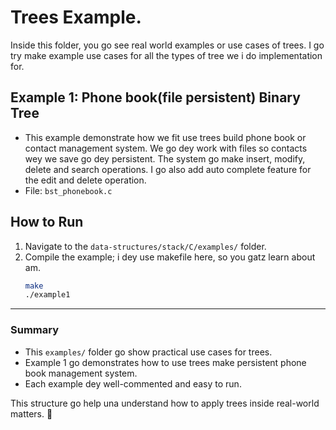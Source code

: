 # Trees Example.

Inside this folder, you go see real world examples or use cases of trees.
I go try make example use cases for all the types of tree we i do implementation for.

## Example 1: Phone book(file persistent) Binary Tree
- This example demonstrate how we fit use trees build phone book or contact management system. We go dey work with files so contacts wey we save go dey persistent.
  The system go make insert, modify, delete and search operations. I go also add auto complete feature for the edit and delete operation.
- File: `bst_phonebook.c`

## How to Run
1. Navigate to the `data-structures/stack/C/examples/` folder.
2. Compile the example; i dey use makefile here, so you gatz learn about am.
   ```bash
   make
   ./example1
   ```

---

### **Summary**
- This `examples/` folder go show practical use cases for trees.
- Example 1 go demonstrates how to use trees make persistent phone book management system.
- Each example dey well-commented and easy to run.

This structure go help una understand how to apply trees inside real-world matters. 🚀

